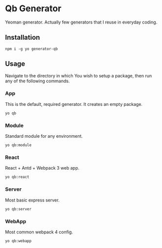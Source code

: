 # Qb Generator
Yeoman generator. Actually few generators that I reuse in everyday coding.



## Installation
`npm i -g yo generator-qb`



## Usage
Navigate to the directory in which You wish to setup a package, then run any of the following commands.

### App
This is the default, required generator. It creates an empty package.

`yo qb`

### Module
Standard module for any environment.

`yo qb:module`

### React
React + Antd + Webpack 3 web app.

`yo qb:react`

### Server
Most basic express server.

`yo qb:server`

### WebApp
Most common webpack 4 config.

`yo qb:webapp`
